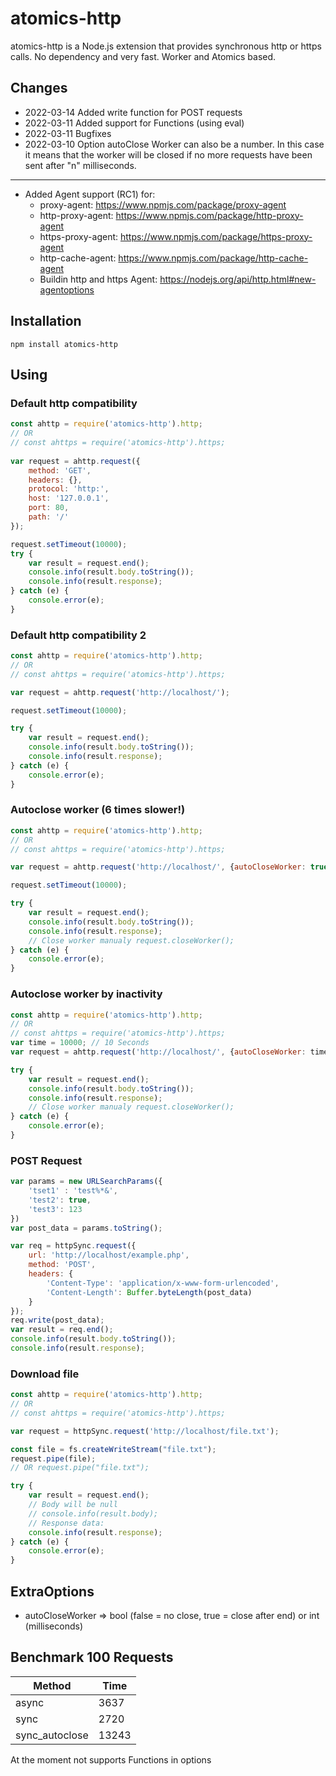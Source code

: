 # atomics-http
atomics-http is a Node.js extension that provides synchronous http or https calls.
No dependency and very fast. Worker and Atomics based.

## Changes
* 2022-03-14 Added write function for POST requests
* 2022-03-11 Added support for Functions (using eval)
* 2022-03-11 Bugfixes
* 2022-03-10 Option autoClose Worker can also be a number. In this case it means 
that the worker will be closed if no more requests have been sent after 
"n" milliseconds.
---
* Added Agent support (RC1) for:
  - proxy-agent: https://www.npmjs.com/package/proxy-agent
  - http-proxy-agent: https://www.npmjs.com/package/http-proxy-agent
  - https-proxy-agent: https://www.npmjs.com/package/https-proxy-agent
  - http-cache-agent: https://www.npmjs.com/package/http-cache-agent
  - Buildin http and https Agent: https://nodejs.org/api/http.html#new-agentoptions

## Installation
```shell
npm install atomics-http
```
## Using
### Default http compatibility
```javascript
const ahttp = require('atomics-http').http;
// OR 
// const ahttps = require('atomics-http').https;
 
var request = ahttp.request({
    method: 'GET',
    headers: {},
    protocol: 'http:',
    host: '127.0.0.1',
    port: 80,
    path: '/'
});

request.setTimeout(10000);
try {
	var result = request.end();
	console.info(result.body.toString());
	console.info(result.response);
} catch (e) {
	console.error(e);
}
```

### Default http compatibility 2
```javascript
const ahttp = require('atomics-http').http;
// OR 
// const ahttps = require('atomics-http').https;

var request = ahttp.request('http://localhost/');

request.setTimeout(10000);

try {
	var result = request.end();
	console.info(result.body.toString());
	console.info(result.response);
} catch (e) {
	console.error(e);
}
```

### Autoclose worker (6 times slower!)
```javascript
const ahttp = require('atomics-http').http;
// OR 
// const ahttps = require('atomics-http').https;

var request = ahttp.request('http://localhost/', {autoCloseWorker: true});

request.setTimeout(10000);

try {
	var result = request.end();
	console.info(result.body.toString());
	console.info(result.response);
	// Close worker manualy request.closeWorker();
} catch (e) {
	console.error(e);
}
```

### Autoclose worker by inactivity
```javascript
const ahttp = require('atomics-http').http;
// OR 
// const ahttps = require('atomics-http').https;
var time = 10000; // 10 Seconds 
var request = ahttp.request('http://localhost/', {autoCloseWorker: time});

try {
	var result = request.end();
	console.info(result.body.toString());
	console.info(result.response);
	// Close worker manualy request.closeWorker();
} catch (e) {
	console.error(e);
}
```

### POST Request
```javascript
var params = new URLSearchParams({
	'tset1' : 'test%*&',
	'test2': true,
	'test3': 123
})
var post_data = params.toString();

var req = httpSync.request({
	url: 'http://localhost/example.php',
	method: 'POST',
	headers: {
		'Content-Type': 'application/x-www-form-urlencoded',
		'Content-Length': Buffer.byteLength(post_data)
	}
});
req.write(post_data);
var result = req.end();
console.info(result.body.toString());
console.info(result.response);
```

### Download file
```javascript
const ahttp = require('atomics-http').http;
// OR 
// const ahttps = require('atomics-http').https;

var request = httpSync.request('http://localhost/file.txt');

const file = fs.createWriteStream("file.txt");
request.pipe(file);
// OR request.pipe("file.txt");

try {
	var result = request.end();
	// Body will be null
	// console.info(result.body);
    // Response data:
	console.info(result.response);
} catch (e) {
	console.error(e);
}
```

## ExtraOptions
* autoCloseWorker => bool (false = no close, true = close after end) or int (milliseconds)

## Benchmark 100 Requests
| Method          | Time    |
|-----------------|---------|
| async           | 3637    |
| sync            | 2720    |
| sync_autoclose  | 13243   |



At the moment not supports Functions in options

